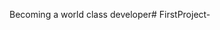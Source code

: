 Becoming a world class developer# FirstProject-

<!DOCTYPE html>
<html>
    <head>
    <title></title>
    </head>
<body>
</body>
</html>
